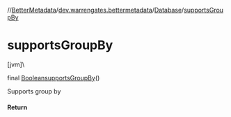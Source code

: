 //[BetterMetadata](../../../index.md)/[dev.warrengates.bettermetadata](../index.md)/[Database](index.md)/[supportsGroupBy](supports-group-by.md)

# supportsGroupBy

[jvm]\

final [Boolean](https://docs.oracle.com/javase/8/docs/api/java/lang/Boolean.html)[supportsGroupBy](supports-group-by.md)()

Supports group by

#### Return
